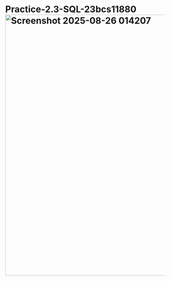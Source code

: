 # Practice-2.3-SQL-23bcs11880<img width="1855" height="823" alt="Screenshot 2025-08-26 014207" src="https://github.com/user-attachments/assets/646c77d1-8060-4724-9543-ba6ba9f219c5" />
